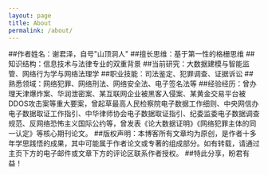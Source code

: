 ```yaml
---
layout: page
title: About
permalink: /about/
---
```


##作者姓名：谢君泽，自号"山顶洞人"
##擅长思维：基于第一性的格栅思维
##知识结构：信息技术与法律专业的双重背景
##当前研究：大数据建模与智能监管、网络行为学与网络法理学
##职业技能：司法鉴定、犯罪调查、证据诉讼
##熟悉领域：网络犯罪、网络刑法、网络安全法、电子签名法等
##经验经历：曾办理天津爆炸案、华润泄密案、某互联网企业被黑客入侵案、某黄金交易平台被DDOS攻击案等重大要案，曾起草最高人民检察院电子数据工作细则、中央网信办电子数据取证工作指引、中华律师协会电子数据取证指引、纪委监委电子数据调查规范、反网络恐怖主义国际公约等，曾发表《论大数据证明》《网络犯罪主体的同一认定》等核心期刊论文。
##版权声明：本博客所有文章均为原创，是作者十多年学思践悟的成果，其中可能属于作者论文或专著的组成部分。如有转载，请通过主页下方的电子邮件或文章下方的评论区联系作者授权。
##特此分享，盼君有益！
